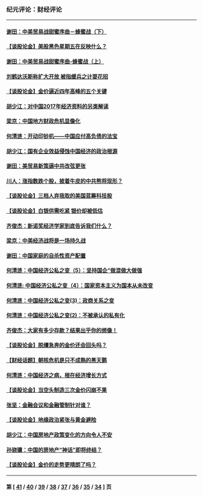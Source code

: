 ### 纪元评论：财经评论
---
#### [谢田：中美贸易战甜蜜序曲－蜂蜜战（下）](../../pages/nsc1026/n10125191.md) 
#### [【谈股论金】美股黑色星期五在反映什么？](../../pages/nsc1026/n10111101.md) 
#### [谢田：中美贸易战甜蜜序曲-蜂蜜战（上）](../../pages/nsc1026/n10093569.md) 
#### [刘鹤达沃斯称扩大开放 被指缓兵之计耍花招](../../pages/nsc1026/n10097145.md) 
#### [【谈股论金】金价逼近四年高峰的五个关键](../../pages/nsc1026/n10085280.md) 
#### [胡少江：对中国2017年经济资料的另类解读](../../pages/nsc1026/n10077151.md) 
#### [梁京：中国地方财政危机显像化](../../pages/nsc1026/n10067958.md) 
#### [何清涟：开动印钞机——中国应付高负债的法宝](../../pages/nsc1026/n10038330.md) 
#### [胡少江：国有企业效益侵蚀中国经济的政治根源](../../pages/nsc1026/n10010785.md) 
#### [谢田：美贸易新策逼中共改弦更张](../../pages/nsc1026/n9926373.md) 
#### [川人：涨指数跌个股，披着牛皮的中共熊将现形？](../../pages/nsc1026/n9882663.md) 
#### [【谈股论金】三档人弃我取的美国蓝筹科技股](../../pages/nsc1026/n9866003.md) 
#### [【谈股论金】白银供需吃紧 银价却被低估](../../pages/nsc1026/n9824561.md) 
#### [齐俊杰：新诺奖经济学家到底告诉我们什么？](../../pages/nsc1026/n9719562.md) 
#### [梁京：中美经济战将是一场持久战](../../pages/nsc1026/n9707983.md) 
#### [谢田：中国家庭的自杀性资产配置](../../pages/nsc1026/n9669576.md) 
#### [何清涟：中国经济公私之变（5）：坚持国企“做混做大做强](../../pages/nsc1026/n9659324.md) 
#### [何清涟: 中国经济公私之变（4）：国家资本主义为国本从未改变](../../pages/nsc1026/n9655379.md) 
#### [何清涟：中国经济公私之变(3)：政商关系之变](../../pages/nsc1026/n9647713.md) 
#### [何清涟：中国经济公私之变(2)：不被承认的私有化](../../pages/nsc1026/n9647688.md) 
#### [齐俊杰：大家有多少存款？结果出乎你的想像！](../../pages/nsc1026/n9642104.md) 
#### [【谈股论金】脱缰急奔的金价还会回头吗？](../../pages/nsc1026/n9609538.md) 
#### [【财经话题】朝核危机是只不成熟的黑天鹅](../../pages/nsc1026/n9598629.md) 
#### [何清涟：中国经济之病，根在经济增长方式](../../pages/nsc1026/n9575280.md) 
#### [【谈股论金】当空头制造三次金价闪崩不果](../../pages/nsc1026/n9570417.md) 
#### [张坚：金融会议和金融管制针对谁？](../../pages/nsc1026/n9546199.md) 
#### [【谈股论金】地缘政治紧张与黄金避险](../../pages/nsc1026/n9525852.md) 
#### [胡少江：中国房地产政策变化的方向令人不安](../../pages/nsc1026/n9525858.md) 
#### [孙骁骥：中国的房地产“神话”即将终结？](../../pages/nsc1026/n9520088.md) 
#### [【谈股论金】金价的走势更晴朗了吗？](../../pages/nsc1026/n9453338.md) 

---
#### 第 [ [41](./41.md) / [40](./40.md) / [39](./39.md) / [38](./38.md) / [37](./37.md) / [36](./36.md) / [35](./35.md) / [34](./34.md) ] 页
